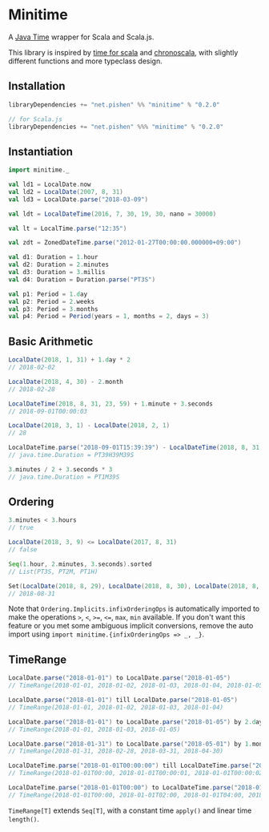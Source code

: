 # Minitime

A [Java Time](https://docs.oracle.com/javase/8/docs/api/java/time/package-summary.html) wrapper for Scala and Scala.js.

This library is inspired by [time for scala](https://github.com/johanandren/timeforscala) and [chronoscala](https://github.com/opt-tech/chronoscala), with slightly different functions and more typeclass design.

## Installation

``` scala
libraryDependencies += "net.pishen" %% "minitime" % "0.2.0"

// for Scala.js
libraryDependencies += "net.pishen" %%% "minitime" % "0.2.0"
```

## Instantiation

``` scala
import minitime._

val ld1 = LocalDate.now
val ld2 = LocalDate(2007, 8, 31)
val ld3 = LocalDate.parse("2018-03-09")

val ldt = LocalDateTime(2016, 7, 30, 19, 30, nano = 30000)

val lt = LocalTime.parse("12:35")

val zdt = ZonedDateTime.parse("2012-01-27T00:00:00.000000+09:00")

val d1: Duration = 1.hour
val d2: Duration = 2.minutes
val d3: Duration = 3.millis
val d4: Duration = Duration.parse("PT3S")

val p1: Period = 1.day
val p2: Period = 2.weeks
val p3: Period = 3.months
val p4: Period = Period(years = 1, months = 2, days = 3)
```

## Basic Arithmetic

``` scala
LocalDate(2018, 1, 31) + 1.day * 2
// 2018-02-02

LocalDate(2018, 4, 30) - 2.month
// 2018-02-28

LocalDateTime(2018, 8, 31, 23, 59) + 1.minute + 3.seconds
// 2018-09-01T00:00:03

LocalDate(2018, 3, 1) - LocalDate(2018, 2, 1)
// 28

LocalDateTime.parse("2018-09-01T15:39:39") - LocalDateTime(2018, 8, 31, 0, 0)
// java.time.Duration = PT39H39M39S

3.minutes / 2 + 3.seconds * 3
// java.time.Duration = PT1M39S
```

## Ordering

``` scala
3.minutes < 3.hours
// true

LocalDate(2018, 3, 9) <= LocalDate(2017, 8, 31)
// false

Seq(1.hour, 2.minutes, 3.seconds).sorted
// List(PT3S, PT2M, PT1H)

Set(LocalDate(2018, 8, 29), LocalDate(2018, 8, 30), LocalDate(2018, 8, 31)).max
// 2018-08-31
```

Note that `Ordering.Implicits.infixOrderingOps` is automatically imported to make the operations `>`, `<`, `>=`, `<=`, `max`, `min` available. If you don't want this feature or you met some ambiguous implicit conversions, remove the auto import using `import minitime.{infixOrderingOps => _, _}`.

## TimeRange

``` scala
LocalDate.parse("2018-01-01") to LocalDate.parse("2018-01-05")
// TimeRange(2018-01-01, 2018-01-02, 2018-01-03, 2018-01-04, 2018-01-05)

LocalDate.parse("2018-01-01") till LocalDate.parse("2018-01-05")
// TimeRange(2018-01-01, 2018-01-02, 2018-01-03, 2018-01-04)

LocalDate.parse("2018-01-01") to LocalDate.parse("2018-01-05") by 2.days
// TimeRange(2018-01-01, 2018-01-03, 2018-01-05)

LocalDate.parse("2018-01-31") to LocalDate.parse("2018-05-01") by 1.month
// TimeRange(2018-01-31, 2018-02-28, 2018-03-31, 2018-04-30)

LocalDateTime.parse("2018-01-01T00:00:00") till LocalDateTime.parse("2018-01-01T00:00:03")
// TimeRange(2018-01-01T00:00, 2018-01-01T00:00:01, 2018-01-01T00:00:02)

LocalDateTime.parse("2018-01-01T00:00") to LocalDateTime.parse("2018-01-01T06:00") by 2.hour
// TimeRange(2018-01-01T00:00, 2018-01-01T02:00, 2018-01-01T04:00, 2018-01-01T06:00)
```

`TimeRange[T]` extends `Seq[T]`, with a constant time `apply()` and linear time `length()`.
